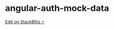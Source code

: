 # angular-auth-mock-data

[Edit on StackBlitz ⚡️](https://stackblitz.com/edit/angular-auth-mock-data)